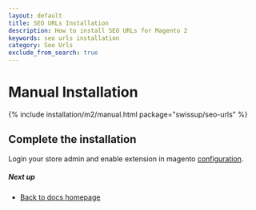 ```yaml
---
layout: default
title: SEO URLs Installation
description: How to install SEO URLs for Magento 2
keywords: seo urls installation
category: Seo Urls
exclude_from_search: true
---
```


# Manual Installation

{% include installation/m2/manual.html package="swissup/seo-urls" %}

## Complete the installation

Login your store admin and enable extension in magento [configuration](/m2/extensions/seo-urls/configuration).

##### Next up

- [Back to docs homepage](/m2/extensions/seo-urls)
